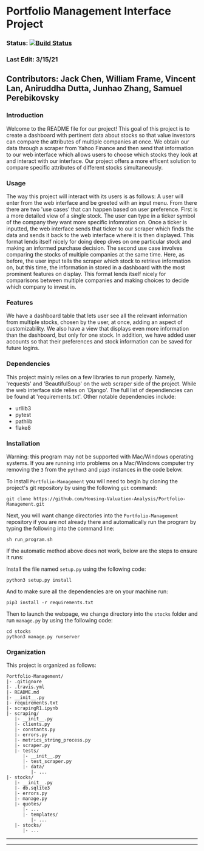 # Portfolio Management Interface Project

### Status: [![Build Status](https://travis-ci.com/Housing-Valuation-Analysis/Portfolio-Management.svg?branch=main)](https://travis-ci.com/Housing-Valuation-Analysis/Portfolio-Management)


### Last Edit: 3/15/21

## Contributors: Jack Chen, William Frame, Vincent Lan, Aniruddha Dutta, Junhao Zhang, Samuel Perebikovsky

### Introduction

Welcome to the README file for our project! This goal of this project is to create a dashboard with pertinent data about stocks so that value investors can compare the attributes of multiple companies at once. We obtain our data through a scraper from Yahoo Finance and then send that information to our web interface which allows users to choose which stocks they look at and interact with our interface. Our project offers a more efficent solution to compare specific attributes of different stocks simultaneously.

### Usage

The way this project will interact with its users is as follows: A user will enter from the web interface and be greeted with an input menu. From there there are two 'use cases' that can happen based on user preference.
First is a more detailed view of a single stock. The user can type in a ticker symbol of the company they want more specific infomration on. Once a ticker is inputted, the web interface sends that ticker to our scraper which finds the data and sends it back to the web interface where it is then displayed. This format lends itself nicely for doing deep dives on one particular stock and making an informed purchase decision.
The second use case involves comparing the stocks of multiple companies at the same time. Here, as before, the user input tells the scraper which stock to retrieve information on, but this time, the information in stored in a dashboard with the most prominent features on display. This format lends itself nicely for comparisons between multiple companies and making choices to decide which company to invest in. 

### Features

We have a dashboard table that lets user see all the relevant information from multiple stocks, chosen by the user, at once, adding an aspect of customizability. We also have a view that displays even more information than the dashboard, but only for one stock. In addition, we have added user accounts so that their preferences and stock information can be saved for future logins. 

### Dependencies

This project mainly relies on a few libraries to run properly. Namely, 'requests' and 'BeautifulSoup' on the web scraper side of the project. While the web interface side relies on 'Django'. The full list of dependiencies can be found at 'requirements.txt'. Other notable dependencies include:
- urllib3
- pytest
- pathlib
- flake8

### Installation

Warning: this program may not be supported with Mac/Windows operating systems. If you are running into problems on a Mac/Windows computer try removing the `3` from the `python3` and `pip3` instances in the code below.

To install `Portfolio-Management` you will need to begin by cloning the project's git repository by using the following `git` command: 

```
git clone https://github.com/Housing-Valuation-Analysis/Portfolio-Management.git
```

Next, you will want change directories into the `Portfolio-Management` repository if you are not already there and automatically run the program by typing the following into the command line:

```
sh run_program.sh
```

If the automatic method above does not work, below are the steps to ensure it runs:

Install the file named `setup.py` using the following code:

```
python3 setup.py install
```

And to make sure all the dependencies are on your machine run:

```
pip3 install -r requirements.txt
```

Then to launch the webpage, we change directory into the `stocks` folder and run `manage.py` by using the following code:

```
cd stocks
python3 manage.py runserver
```

### Organization

This project is organized as follows:
```
Portfolio-Management/  
|- .gitignore  
|- .travis.yml  
|- README.md  
|- __init__.py  
|- requirements.txt  
|- scrapingR1.ipynb  
|- scraping/  
   |- __init__.py  
   |- clients.py  
   |- constants.py  
   |- errors.py  
   |- metrics_string_process.py  
   |- scraper.py  
   |- tests/  
      |- __init__.py  
      |- test_scraper.py  
      |- data/  
         |- ...  
|- stocks/  
   |- __init__.py  
   |- db.sqlite3  
   |- errors.py  
   |- manage.py  
   |- quotes/ 
      |- ...  
      |- templates/  
         |- ...  
   |- stocks/  
      |- ...  
```

_____________________________________________________________________________________________
_____________________________________________________________________________________________

